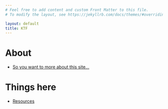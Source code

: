 ```yaml
---
# Feel free to add content and custom Front Matter to this file.
# To modify the layout, see https://jekyllrb.com/docs/themes/#overriding-theme-defaults

layout: default
title: KTF
---
```


# About

- [So you want to more about this site...](about)


# Things here

- [Resources](resources)


